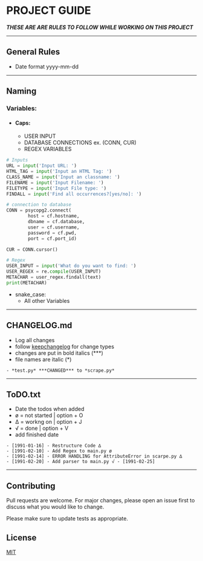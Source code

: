 # PROJECT GUIDE

***THESE ARE ARE RULES TO FOLLOW WHILE WORKING ON THIS PROJECT***

<!-- ## Installation

Use the package manager [pip](https://pip.pypa.io/en/stable/) to install foobar. -->

<!-- ```bash
pip install foobar
``` -->
___

## General Rules

- Date format yyyy-mm-dd
___

## Naming

### Variables:

- #### Caps:
  - USER INPUT
  - DATABASE CONNECTIONS ex. (CONN, CUR)
  - REGEX VARIABLES

```python
# Inputs
URL = input('Input URL: ')
HTML_TAG = input('Input an HTML Tag: ')
CLASS_NAME = input('Input an classname: ')
FILENAME = input('Input Filename: ')
FILETYPE = input('Input File type: ')
FINDALL = input('Find all occurrences?[yes/no]: ')

# connection to database
CONN = psycopg2.connect(
        host = cf.hostname,
        dbname = cf.database,
        user = cf.username,
        password = cf.pwd,
        port = cf.port_id)

CUR = CONN.cursor() 

# Regex
USER_INPUT = input('What do you want to find: ')
USER_REGEX = re.compile(USER_INPUT)
METACHAR = user_regex.findall(text)
print(METACHAR)
```
- snake_case:
  - All other Variables
___

## CHANGELOG.md

- Log all changes
- follow [keepchangelog](https://keepachangelog.com/en/1.0.0/) for change types
- changes are put in bold italics (***)
- file names are italic (*)


```
- *test.py* ***CHANGED*** to *scrape.py*

```

___

## ToDO.txt

- Date the todos when added
- ø = not started | option + O
- ∆ = workng on | option + J
- √ = done | option + V
- add finished date

```
- [1991-01-16] - Restructure Code ∆
- [1991-02-10] - Add Regex to main.py ø
- [1991-02-14] - ERROR HANDLING for AttributeError in scarpe.py ∆
- [1991-02-20] - Add parser to main.py √ - [1991-02-25]

```

___
## Contributing
Pull requests are welcome. For major changes, please open an issue first to discuss what you would like to change.

Please make sure to update tests as appropriate.

## License
[MIT](https://choosealicense.com/licenses/mit/)